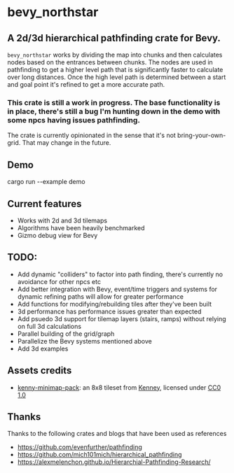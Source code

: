 # bevy_northstar
## A 2d/3d hierarchical pathfinding crate for Bevy. 

`bevy_northstar` works by dividing the map into chunks and then calculates nodes based on the entrances between chunks. The nodes are used in pathfinding to get a higher level path that is significantly faster to calculate over long distances. Once the high level path is determined between a start and goal point it's refined to get a more accurate path.

### This crate is still a work in progress. The base functionality is in place, there's still a bug I'm hunting down in the demo with some npcs having issues pathfinding.

The crate is currently opinionated in the sense that it's not bring-your-own-grid. That may change in the future.

## Demo
cargo run --example demo

## Current features
* Works with 2d and 3d tilemaps
* Algorithms have been heavily benchmarked
* Gizmo debug view for Bevy

## TODO:
* Add dynamic "colliders" to factor into path finding, there's currently no avoidance for other npcs etc
* Add better integration with Bevy, event/time triggers and systems for dynamic refining paths will allow for greater performance
* Add functions for modifying/rebuilding tiles after they've been built
* 3d performance has performance issues greater than expected
* Add psuedo 3d support for tilemap layers (stairs, ramps) without relying on full 3d calculations
* Parallel building of the grid/graph
* Parallelize the Bevy systems mentioned above
* Add 3d examples

## Assets credits
- [kenny-minimap-pack](https://kenney.nl/assets/minimap-pack): an 8x8 tileset from [Kenney](https://kenney.nl/), licensed under [CC0 1.0](https://creativecommons.org/publicdomain/zero/1.0/)


## Thanks
Thanks to the following crates and blogs that have been used as references
* https://github.com/evenfurther/pathfinding
* https://github.com/mich101mich/hierarchical_pathfinding
* https://alexmelenchon.github.io/Hierarchial-Pathfinding-Research/
